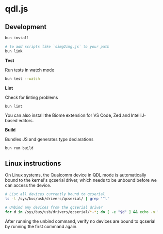 # qdl.js

## Development

```sh
bun install

# to add scripts like `simg2img.js` to your path
bun link
```

**Test**

Run tests in watch mode

```sh
bun test --watch
```

**Lint**

Check for linting problems

```sh
bun lint
```

You can also install the Biome extension for VS Code, Zed and IntelliJ-based editors.

**Build**

Bundles JS and generates type declarations

```sh
bun run build
```

## Linux instructions

On Linux systems, the Qualcomm device in QDL mode is automatically bound to the kernel's qcserial driver, which needs to
be unbound before we can access the device.

```sh
# List all devices currently bound to qcserial
ls -l /sys/bus/usb/drivers/qcserial/ | grep '^l'
```

```sh
# Unbind any devices from the qcserial driver
for d in /sys/bus/usb/drivers/qcserial/*-*; do [ -e "$d" ] && echo -n "$(basename $d)" | sudo tee /sys/bus/usb/drivers/qcserial/unbind > /dev/null; done
```

After running the unbind command, verify no devices are bound to qcserial by running the first command again.
